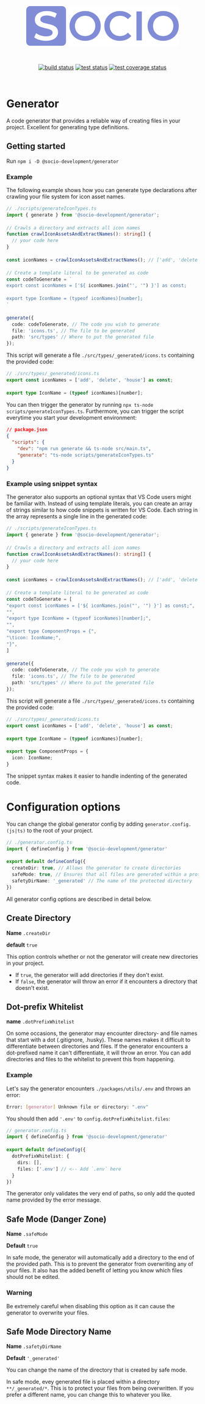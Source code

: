 <p align="center">
<a href="https://github.com/Socio-Development/generator">
  <img src="https://raw.githubusercontent.com/Socio-Development/generator/66b1ed38bb1f886c5250e69edf8885b3c4656971/docs/assets/socio-full.svg" alt="Socio logo" width="400px">
</a>
</p>
<br />
<p align="center">
  <a href="https://github.com/Socio-Development/generator/actions/workflows/build-status.yml"><img src="https://github.com/Socio-Development/generator/actions/workflows/build-status.yml/badge.svg?branch=main" alt="build status"></a>
  <a href="https://github.com/Socio-Development/generator/actions/workflows/test-status.yml"><img src="https://github.com/Socio-Development/generator/actions/workflows/test-status.yml/badge.svg?branch=main" alt="test status"></a>
  <a href="https://github.com/Socio-Development/generator/actions/workflows/coverage-status.yml"><img src="https://github.com/Socio-Development/generator/actions/workflows/coverage-status.yml/badge.svg?branch=main" alt="test coverage status"></a>
</p>
<br />

# Generator

A code generator that provides a reliable way of creating files in your project. Excellent for generating type definitions.

## Getting started

Run `npm i -D @socio-development/generator`

### Example

The following example shows how you can generate type declarations after crawling your file system for icon asset names.

```ts
// ./scripts/generateIconTypes.ts
import { generate } from '@socio-development/generator';

// Crawls a directory and extracts all icon names
function crawlIconAssetsAndExtractNames(): string[] {
  // your code here
}

const iconNames = crawlIconAssetsAndExtractNames(); // ['add', 'delete', 'house']

// Create a template literal to be generated as code
const codeToGenerate = `
export const iconNames = ['${ iconNames.join("', '") }'] as const;

export type IconName = (typeof iconNames)[number];
`

generate({
  code: codeToGenerate, // The code you wish to generate
  file: 'icons.ts', // The file to be generated
  path: 'src/types' // Where to put the generated file
});
```

This script will generate a file `./src/types/_generated/icons.ts` containing the provided code:

```ts
// ./src/types/_generated/icons.ts
export const iconNames = ['add', 'delete', 'house'] as const;

export type IconName = (typeof iconNames)[number];
```

You can then trigger the generator by running `npx ts-node scripts/generateIconTypes.ts`. Furthermore, you can trigger the script everytime you start your development environment:

```json
// package.json
{
  "scripts": {
    "dev": "npm run generate && ts-node src/main.ts",
    "generate": "ts-node scripts/generateIconTypes.ts"
  }
}
```

### Example using snippet syntax

The generator also supports an optional syntax that VS Code users might be familiar with. Instead of using template literals, you can create an array of strings similar to how code snippets is written for VS Code. Each string in the array represents a single line in the generated code:

```ts
// ./scripts/generateIconTypes.ts
import { generate } from '@socio-development/generator';

// Crawls a directory and extracts all icon names
function crawlIconAssetsAndExtractNames(): string[] {
  // your code here
}

const iconNames = crawlIconAssetsAndExtractNames(); // ['add', 'delete', 'house']

// Create a template literal to be generated as code
const codeToGenerate = [
"export const iconNames = ['${ iconNames.join("', '") }'] as const;",
"",
"export type IconName = (typeof iconNames)[number];",
"",
"export type ComponentProps = {",
"\ticon: IconName;",
"}",
]

generate({
  code: codeToGenerate, // The code you wish to generate
  file: 'icons.ts', // The file to be generated
  path: 'src/types' // Where to put the generated file
});
```

This script will generate a file `./src/types/_generated/icons.ts` containing the provided code:

```ts
// ./src/types/_generated/icons.ts
export const iconNames = ['add', 'delete', 'house'] as const;

export type IconName = (typeof iconNames)[number];

export type ComponentProps = {
  icon: IconName;
}
```

The snippet syntax makes it easier to handle indenting of the generated code.

# Configuration options

You can change the global generator config by adding `generator.config.(js|ts)` to the root of your project.

```ts
// ./generator.config.ts
import { defineConfig } from '@socio-development/generator'

export default defineConfig({
  createDir: true, // Allows the generator to create directories
  safeMode: true, // Ensures that all files are generated within a protected directory
  safetyDirName: '_generated' // The name of the protected directory
})
```

All generator config options are described in detail below.

## Create Directory

**Name** `.createDir`

**default** `true`

This option controls whether or not the generator will create new directories in your project.

- If `true`, the generator will add directories if they don't exist.
- If `false`, the generator will throw an error if it encounters a directory that doesn't exist.

## Dot-prefix Whitelist

**name** `.dotPrefixWhitelist`

On some occasions, the generator may encounter directory- and file names that start with a dot (.gitignore, .husky). These names makes it difficult to differentiate between directories and files. If the generator encounters a dot-prefixed name it can't differentiate, it will throw an error. You can add directories and files to the whitelist to prevent this from happening.

### Example

Let's say the generator encounters `./packages/utils/.env` and throws an error:

```bash
Error: [generator] Unknown file or directory: ".env"
```

You should then add `'.env'` to `config.dotPrefixWhitelist.files`:

```ts
// generator.config.ts
import { defineConfig } from '@socio-development/generator'

export default defineConfig({
  dotPrefixWhitelist: {
    dirs: [],
    files: ['.env'] // <-- Add `.env` here
  }
})
```

The generator only validates the very end of paths, so only add the quoted name provided by the error message.

## Safe Mode (Danger Zone)

**Name** `.safeMode`

**Default** `true`

In safe mode, the generator will automatically add a directory to the end of the provided path. This is to prevent the generator from overwriting any of your files. It also has the added benefit of letting you know which files should not be edited.

### Warning
Be extremely careful when disabling this option as it can cause the generator to overwrite your files.

## Safe Mode Directory Name

**Name** `.safetyDirName`

**Default** `'_generated'`

You can change the name of the directory that is created by safe mode.

In safe mode, evey generated file is placed within a directory `**/_generated/*`. This is to protect your files from being overwritten. If you prefer a different name, you can change this to whatever you like.
